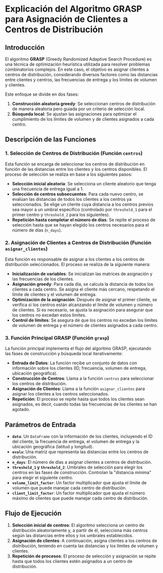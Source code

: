 # Explicación del Algoritmo GRASP para Asignación de Clientes a Centros de Distribución

## Introducción

El algoritmo **GRASP** (Greedy Randomized Adaptive Search Procedure) es una técnica de optimización heurística utilizada para resolver problemas combinatorios complejos. En este caso, el objetivo es asignar clientes a centros de distribución, considerando diversos factores como las distancias entre clientes y centros, las frecuencias de entrega y los límites de volumen y clientes.

Este enfoque se divide en dos fases:
1. **Construcción aleatoria greedy**: Se seleccionan centros de distribución de manera aleatoria pero guiada por un criterio de selección local.
2. **Búsqueda local**: Se ajustan las asignaciones para optimizar el cumplimiento de los límites de volumen y de clientes asignados a cada centro.

## Descripción de las Funciones

### 1. Selección de Centros de Distribución (Función `centros`)

Esta función se encarga de seleccionar los centros de distribución en función de las distancias entre los clientes y los centros disponibles. El proceso de selección se realiza en base a los siguientes pasos:

- **Selección inicial aleatoria**: Se selecciona un cliente aleatorio que tenga una frecuencia de entrega igual a 1.
- **Selección de centros subsecuentes**: Para cada nuevo centro, se evalúan las distancias de todos los clientes a los centros ya seleccionados. Se elige un cliente cuya distancia a los centros previos sea mayor a un umbral específico (controlado por `threshold_1` para el primer centro y `threshold_2` para los siguientes).
- **Repetición hasta completar el número de días**: Se repite el proceso de selección hasta que se hayan elegido los centros necesarios para el número de días (`n_days`).

### 2. Asignación de Clientes a Centros de Distribución (Función `asignar_clientes`)

Esta función es responsable de asignar a los clientes a los centros de distribución seleccionados. El proceso se realiza de la siguiente manera:

- **Inicialización de variables**: Se inicializan las matrices de asignación y las frecuencias de los clientes.
- **Asignación greedy**: Para cada día, se calcula la distancia de todos los clientes a cada centro. Se asigna el cliente más cercano, respetando el límite de clientes y el volumen de entrega.
- **Optimización de la asignación**: Después de asignar el primer cliente, se verifica si los centros están alcanzando el límite de volumen y número de clientes. Si es necesario, se ajusta la asignación para asegurar que los centros no excedan estos límites.
- **Control de límites**: Se asegura de que los centros no excedan los límites de volumen de entrega y el número de clientes asignados a cada centro.

### 3. Función Principal GRASP (Función `grasp`)

La función principal implementa el flujo del algoritmo GRASP, ejecutando las fases de construcción y búsqueda local iterativamente:

- **Entrada de Datos**: La función recibe un conjunto de datos con información sobre los clientes (ID, frecuencia, volumen de entrega, ubicación geográfica).
- **Construcción de Centros**: Llama a la función `centros` para seleccionar los centros de distribución.
- **Asignación de Clientes**: Llama a la función `asignar_clientes` para asignar los clientes a los centros seleccionados.
- **Repetición**: El proceso se repite hasta que todos los clientes sean asignados, es decir, cuando todas las frecuencias de los clientes se han agotado.

## Parámetros de Entrada

- **`data`**: Un `DataFrame` con la información de los clientes, incluyendo el ID del cliente, la frecuencia de entrega, el volumen de entrega y la ubicación geográfica (latitud y longitud).
- **`evalu`**: Una matriz que representa las distancias entre los centros de distribución.
- **`n_days`**: El número de días a asignar clientes a centros de distribución.
- **`threshold_1` y `threshold_2`**: Umbrales de selección para elegir los centros en las fases de construcción. Controlan la "distancia mínima" para elegir el siguiente centro.
- **`volume_limit_factor`**: Un factor multiplicador que ajusta el límite de volumen que puede manejar cada centro de distribución.
- **`client_limit_factor`**: Un factor multiplicador que ajusta el número máximo de clientes que puede manejar cada centro de distribución.

## Flujo de Ejecución

1. **Selección inicial de centros**: El algoritmo selecciona un centro de distribución aleatoriamente y, a partir de él, selecciona más centros según las distancias entre ellos y los umbrales establecidos.
2. **Asignación de clientes**: A continuación, asigna clientes a los centros de distribución, teniendo en cuenta las distancias y los límites de volumen y clientes.
3. **Repetición de procesos**: El proceso de selección y asignación se repite hasta que todos los clientes estén asignados a un centro de distribución.
